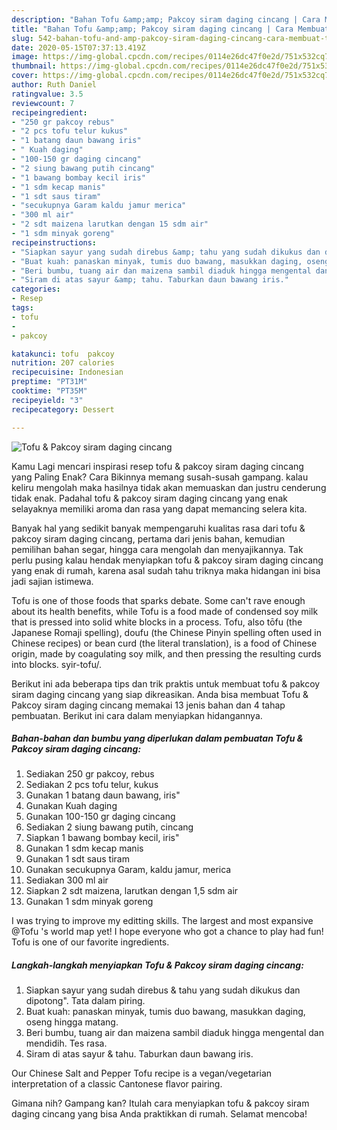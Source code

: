 ```yaml
---
description: "Bahan Tofu &amp;amp; Pakcoy siram daging cincang | Cara Membuat Tofu &amp;amp; Pakcoy siram daging cincang Yang Enak Dan Lezat"
title: "Bahan Tofu &amp;amp; Pakcoy siram daging cincang | Cara Membuat Tofu &amp;amp; Pakcoy siram daging cincang Yang Enak Dan Lezat"
slug: 542-bahan-tofu-and-amp-pakcoy-siram-daging-cincang-cara-membuat-tofu-and-amp-pakcoy-siram-daging-cincang-yang-enak-dan-lezat
date: 2020-05-15T07:37:13.419Z
image: https://img-global.cpcdn.com/recipes/0114e26dc47f0e2d/751x532cq70/tofu-pakcoy-siram-daging-cincang-foto-resep-utama.jpg
thumbnail: https://img-global.cpcdn.com/recipes/0114e26dc47f0e2d/751x532cq70/tofu-pakcoy-siram-daging-cincang-foto-resep-utama.jpg
cover: https://img-global.cpcdn.com/recipes/0114e26dc47f0e2d/751x532cq70/tofu-pakcoy-siram-daging-cincang-foto-resep-utama.jpg
author: Ruth Daniel
ratingvalue: 3.5
reviewcount: 7
recipeingredient:
- "250 gr pakcoy rebus"
- "2 pcs tofu telur kukus"
- "1 batang daun bawang iris"
- " Kuah daging"
- "100-150 gr daging cincang"
- "2 siung bawang putih cincang"
- "1 bawang bombay kecil iris"
- "1 sdm kecap manis"
- "1 sdt saus tiram"
- "secukupnya Garam kaldu jamur merica"
- "300 ml air"
- "2 sdt maizena larutkan dengan 15 sdm air"
- "1 sdm minyak goreng"
recipeinstructions:
- "Siapkan sayur yang sudah direbus &amp; tahu yang sudah dikukus dan dipotong&#34;. Tata dalam piring."
- "Buat kuah: panaskan minyak, tumis duo bawang, masukkan daging, oseng hingga matang."
- "Beri bumbu, tuang air dan maizena sambil diaduk hingga mengental dan mendidih. Tes rasa."
- "Siram di atas sayur &amp; tahu. Taburkan daun bawang iris."
categories:
- Resep
tags:
- tofu
- 
- pakcoy

katakunci: tofu  pakcoy 
nutrition: 207 calories
recipecuisine: Indonesian
preptime: "PT31M"
cooktime: "PT35M"
recipeyield: "3"
recipecategory: Dessert

---
```



![Tofu &amp; Pakcoy siram daging cincang](https://img-global.cpcdn.com/recipes/0114e26dc47f0e2d/751x532cq70/tofu-pakcoy-siram-daging-cincang-foto-resep-utama.jpg)

Kamu Lagi mencari inspirasi resep tofu &amp; pakcoy siram daging cincang yang Paling Enak? Cara Bikinnya memang susah-susah gampang. kalau keliru mengolah maka hasilnya tidak akan memuaskan dan justru cenderung tidak enak. Padahal tofu &amp; pakcoy siram daging cincang yang enak selayaknya memiliki aroma dan rasa yang dapat memancing selera kita.

Banyak hal yang sedikit banyak mempengaruhi kualitas rasa dari tofu &amp; pakcoy siram daging cincang, pertama dari jenis bahan, kemudian pemilihan bahan segar, hingga cara mengolah dan menyajikannya. Tak perlu pusing kalau hendak menyiapkan tofu &amp; pakcoy siram daging cincang yang enak di rumah, karena asal sudah tahu triknya maka hidangan ini bisa jadi sajian istimewa.

Tofu is one of those foods that sparks debate. Some can&#39;t rave enough about its health benefits, while Tofu is a food made of condensed soy milk that is pressed into solid white blocks in a process. Tofu, also tōfu (the Japanese Romaji spelling), doufu (the Chinese Pinyin spelling often used in Chinese recipes) or bean curd (the literal translation), is a food of Chinese origin, made by coagulating soy milk, and then pressing the resulting curds into blocks. syir-tofu/.


Berikut ini ada beberapa tips dan trik praktis untuk membuat tofu &amp; pakcoy siram daging cincang yang siap dikreasikan. Anda bisa membuat Tofu &amp; Pakcoy siram daging cincang memakai 13 jenis bahan dan 4 tahap pembuatan. Berikut ini cara dalam menyiapkan hidangannya.

<!--inarticleads1-->

##### Bahan-bahan dan bumbu yang diperlukan dalam pembuatan Tofu &amp; Pakcoy siram daging cincang:

1. Sediakan 250 gr pakcoy, rebus
1. Sediakan 2 pcs tofu telur, kukus
1. Gunakan 1 batang daun bawang, iris&#34;
1. Gunakan  Kuah daging
1. Gunakan 100-150 gr daging cincang
1. Sediakan 2 siung bawang putih, cincang
1. Siapkan 1 bawang bombay kecil, iris&#34;
1. Gunakan 1 sdm kecap manis
1. Gunakan 1 sdt saus tiram
1. Gunakan secukupnya Garam, kaldu jamur, merica
1. Sediakan 300 ml air
1. Siapkan 2 sdt maizena, larutkan dengan 1,5 sdm air
1. Gunakan 1 sdm minyak goreng


I was trying to improve my editting skills. The largest and most expansive @Tofu &#39;s world map yet! I hope everyone who got a chance to play had fun! Tofu is one of our favorite ingredients. 

<!--inarticleads2-->

##### Langkah-langkah menyiapkan Tofu &amp; Pakcoy siram daging cincang:

1. Siapkan sayur yang sudah direbus &amp; tahu yang sudah dikukus dan dipotong&#34;. Tata dalam piring.
1. Buat kuah: panaskan minyak, tumis duo bawang, masukkan daging, oseng hingga matang.
1. Beri bumbu, tuang air dan maizena sambil diaduk hingga mengental dan mendidih. Tes rasa.
1. Siram di atas sayur &amp; tahu. Taburkan daun bawang iris.


Our Chinese Salt and Pepper Tofu recipe is a vegan/vegetarian interpretation of a classic Cantonese flavor pairing. 

Gimana nih? Gampang kan? Itulah cara menyiapkan tofu &amp; pakcoy siram daging cincang yang bisa Anda praktikkan di rumah. Selamat mencoba!
